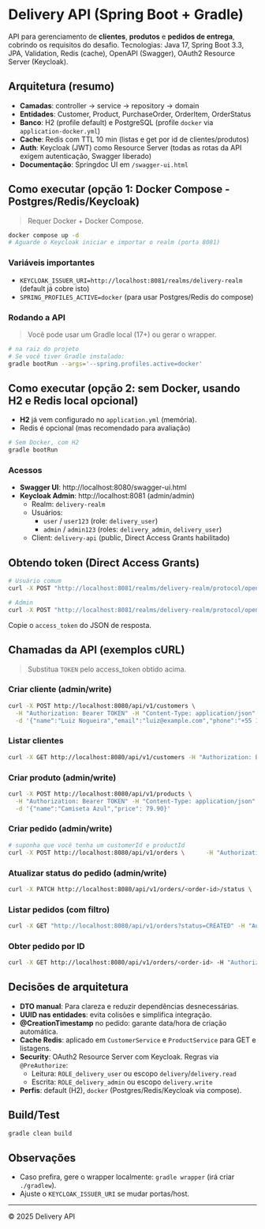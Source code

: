 
# Delivery API (Spring Boot + Gradle)

API para gerenciamento de **clientes**, **produtos** e **pedidos de entrega**, cobrindo os requisitos do desafio. 
Tecnologias: Java 17, Spring Boot 3.3, JPA, Validation, Redis (cache), OpenAPI (Swagger), OAuth2 Resource Server (Keycloak).

## Arquitetura (resumo)
- **Camadas**: controller → service → repository → domain
- **Entidades**: Customer, Product, PurchaseOrder, OrderItem, OrderStatus
- **Banco**: H2 (profile default) e PostgreSQL (profile `docker` via `application-docker.yml`)
- **Cache**: Redis com TTL 10 min (listas e get por id de clientes/produtos)
- **Auth**: Keycloak (JWT) como Resource Server (todas as rotas da API exigem autenticação, Swagger liberado)
- **Documentação**: Springdoc UI em `/swagger-ui.html`

## Como executar (opção 1: Docker Compose - Postgres/Redis/Keycloak)
> Requer Docker + Docker Compose.

```bash
docker compose up -d
# Aguarde o Keycloak iniciar e importar o realm (porta 8081)
```

### Variáveis importantes
- `KEYCLOAK_ISSUER_URI=http://localhost:8081/realms/delivery-realm` (default já cobre isto)
- `SPRING_PROFILES_ACTIVE=docker` (para usar Postgres/Redis do compose)

### Rodando a API
> Você pode usar um Gradle local (17+) ou gerar o wrapper.
```bash
# na raiz do projeto
# Se você tiver Gradle instalado:
gradle bootRun --args='--spring.profiles.active=docker'
```

## Como executar (opção 2: sem Docker, usando H2 e Redis local opcional)
- **H2** já vem configurado no `application.yml` (memória). 
- Redis é opcional (mas recomendado para avaliação)

```bash
# Sem Docker, com H2
gradle bootRun
```

### Acessos
- **Swagger UI**: http://localhost:8080/swagger-ui.html
- **Keycloak Admin**: http://localhost:8081 (admin/admin)
  - Realm: `delivery-realm`
  - Usuários:
    - `user` / `user123` (role: `delivery_user`)
    - `admin` / `admin123` (roles: `delivery_admin`, `delivery_user`)
  - Client: `delivery-api` (public, Direct Access Grants habilitado)

## Obtendo token (Direct Access Grants)
```bash
# Usuário comum
curl -X POST "http://localhost:8081/realms/delivery-realm/protocol/openid-connect/token"       -H "Content-Type: application/x-www-form-urlencoded"       -d "grant_type=password&client_id=delivery-api&username=user&password=user123"

# Admin
curl -X POST "http://localhost:8081/realms/delivery-realm/protocol/openid-connect/token"       -H "Content-Type: application/x-www-form-urlencoded"       -d "grant_type=password&client_id=delivery-api&username=admin&password=admin123"
```
Copie o `access_token` do JSON de resposta.

## Chamadas da API (exemplos cURL)
> Substitua `TOKEN` pelo access_token obtido acima.

### Criar cliente (admin/write)
```bash
curl -X POST http://localhost:8080/api/v1/customers \
  -H "Authorization: Bearer TOKEN" -H "Content-Type: application/json" \
  -d '{"name":"Luiz Nogueira","email":"luiz@example.com","phone":"+55 11 99999-9999"}'
```

### Listar clientes
```bash
curl -X GET http://localhost:8080/api/v1/customers -H "Authorization: Bearer TOKEN"
```

### Criar produto (admin/write)
```bash
curl -X POST http://localhost:8080/api/v1/products \
  -H "Authorization: Bearer TOKEN" -H "Content-Type: application/json" \
  -d '{"name":"Camiseta Azul","price": 79.90}'
```

### Criar pedido (admin/write)
```bash
# suponha que você tenha um customerId e productId
curl -X POST http://localhost:8080/api/v1/orders \      -H "Authorization: Bearer TOKEN" -H "Content-Type: application/json" \      -d '{"customerId":"<uuid-do-cliente>","items":[{"productId":"<uuid-do-produto>","quantity":2}]}'
```

### Atualizar status do pedido (admin/write)
```bash
curl -X PATCH http://localhost:8080/api/v1/orders/<order-id>/status \      -H "Authorization: Bearer TOKEN" -H "Content-Type: application/json" \      -d '{"status":"SHIPPED"}'
```

### Listar pedidos (com filtro)
```bash
curl -X GET "http://localhost:8080/api/v1/orders?status=CREATED" -H "Authorization: Bearer TOKEN"
```

### Obter pedido por ID
```bash
curl -X GET http://localhost:8080/api/v1/orders/<order-id> -H "Authorization: Bearer TOKEN"
```

## Decisões de arquitetura
- **DTO manual**: Para clareza e reduzir dependências desnecessárias.
- **UUID nas entidades**: evita colisões e simplifica integração.
- **@CreationTimestamp** no pedido: garante data/hora de criação automática.
- **Cache Redis**: aplicado em `CustomerService` e `ProductService` para GET e listagens.
- **Security**: OAuth2 Resource Server com Keycloak. Regras via `@PreAuthorize`:
  - Leitura: `ROLE_delivery_user` ou escopo `delivery`/`delivery.read`
  - Escrita: `ROLE_delivery_admin` ou escopo `delivery.write`
- **Perfis**: default (H2), `docker` (Postgres/Redis/Keycloak via compose).

## Build/Test
```bash
gradle clean build
```

## Observações
- Caso prefira, gere o wrapper localmente: `gradle wrapper` (irá criar `./gradlew`).
- Ajuste o `KEYCLOAK_ISSUER_URI` se mudar portas/host.

---

© 2025 Delivery API
